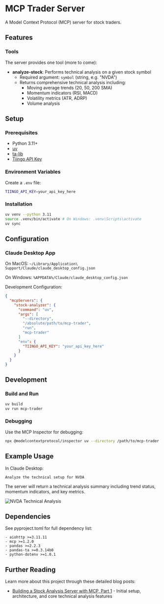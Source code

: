# MCP Trader Server

A Model Context Protocol (MCP) server for stock traders.

## Features

### Tools

The server provides one tool (more to come):

- **analyze-stock**: Performs technical analysis on a given stock symbol
  - Required argument: `symbol` (string, e.g. "NVDA")
  - Returns comprehensive technical analysis including:
    - Moving average trends (20, 50, 200 SMA)
    - Momentum indicators (RSI, MACD)
    - Volatility metrics (ATR, ADRP)
    - Volume analysis

## Setup

### Prerequisites

- Python 3.11+
- [uv](https://github.com/astral-sh/uv)
- [ta-lib](https://ta-lib.org/install/)
- [Tiingo API Key](https://api.tiingo.com/)

### Environment Variables

Create a `.env` file:

```bash
TIINGO_API_KEY=your_api_key_here
```

### Installation

```bash
uv venv --python 3.11
source .venv/bin/activate # On Windows: .venv\Scripts\activate
uv sync
```

## Configuration

### Claude Desktop App

On MacOS: `~/Library/Application\ Support/Claude/claude_desktop_config.json`

On Windows: `%APPDATA%/Claude/claude_desktop_config.json`

Development Configuration:

```json
{
  "mcpServers": {
    "stock-analyzer": {
      "command": "uv",
      "args": [
        "--directory",
        "/absolute/path/to/mcp-trader",
        "run",
        "mcp-trader"
      ]
      "env": {
        "TIINGO_API_KEY": "your_api_key_here"
      }
    }
  }
}
```

## Development

### Build and Run

```bash
uv build
uv run mcp-trader
```

### Debugging

Use the MCP Inspector for debugging:

```bash
npx @modelcontextprotocol/inspector uv --directory /path/to/mcp-trader run mcp-trader
```

## Example Usage

In Claude Desktop:

```
Analyze the technical setup for NVDA
```

The server will return a technical analysis summary including trend status, momentum indicators, and key metrics.

![NVDA Technical Analysis](./technical-mcp.png)

## Dependencies

See pyproject.toml for full dependency list:

```
- aiohttp >=3.11.11
- mcp >=1.2.0
- pandas >=2.2.3
- pandas-ta >=0.3.14b0
- python-dotenv >=1.0.1
```

## Further Reading

Learn more about this project through these detailed blog posts:

- [Building a Stock Analysis Server with MCP, Part 1](https://sethhobson.com/2025/01/building-a-stock-analysis-server-with-mcp-part-1/) - Initial setup, architecture, and core technical analysis features
